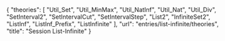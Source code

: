 {
    "theories": [
        "Util_Set",
        "Util_MinMax",
        "Util_NatInf",
        "Util_Nat",
        "Util_Div",
        "SetInterval2",
        "SetIntervalCut",
        "SetIntervalStep",
        "List2",
        "InfiniteSet2",
        "ListInf",
        "ListInf_Prefix",
        "ListInfinite"
    ],
    "url": "entries/list-infinite/theories",
    "title": "Session List-Infinite"
}
